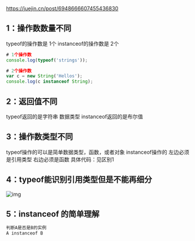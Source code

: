 https://juejin.cn/post/6948666607455436830

## 1：操作数数量不同

typeof的操作数是 1个
 instanceof的操作数是 2个

```javascript
# 1个操作数
console.log(typeof('strings'));

# 2个操作数
var c = new String('Hellos');
console.log(c instanceof String);
```

## 2：返回值不同

typeof返回的是字符串 数据类型
 instanceof返回的是布尔值

## 3：操作数类型不同

typeof操作的可以是简单数据类型，函数，或者对象
 instanceof操作的 左边必须是引用类型 右边必须是函数
 具体代码：见区别1

## 4：typeof能识别引用类型但是不能再细分

![img](D:/%E6%96%87%E4%BB%B6/typora%E5%9B%BE%E7%89%87/61dc90e2e4b74c12b05e7043602353b4tplv-k3u1fbpfcp-jj-mark3024000q75.png)

## 5：instanceof 的简单理解

```css
判断A是否是B的实例
A instanceof B
```

